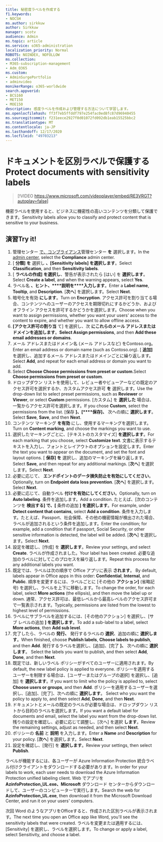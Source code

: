 ```yaml
---
title: 秘密度ラベルを作成する
f1.keywords:
- NOCSH
ms.author: sirkkuw
author: Sirkkuw
manager: scotv
audience: Admin
ms.topic: article
ms.service: o365-administration
localization_priority: Normal
ROBOTS: NOINDEX, NOFOLLOW
ms.collection:
- M365-subscription-management
- Adm_O365
ms.custom:
- AdminSurgePortfolio
- adminvideo
monikerRange: o365-worldwide
search.appverid:
- BCS160
- MET150
- MOE150
description: 感度ラベルを作成および管理する方法について学習します。
ms.openlocfilehash: ff3f7eb5ffddf797e254fac0ed8fc87d96940455
ms.sourcegitcommit: f231eece2927f0d01072fd092db1eab15525bbc2
ms.translationtype: MT
ms.contentlocale: ja-JP
ms.lasthandoff: 12/17/2020
ms.locfileid: "49703213"
---
```

# <a name="protect-documents-with-sensitivity-labels"></a><span data-ttu-id="a42dd-103">ドキュメントを区別ラベルで保護する</span><span class="sxs-lookup"><span data-stu-id="a42dd-103">Protect documents with sensitivity labels</span></span>

> [!VIDEO https://www.microsoft.com/videoplayer/embed/RE3VRGT?autoplay=false]

<span data-ttu-id="a42dd-104">機密ラベルを使用すると、ビジネスに機密性の高いコンテンツを分類して保護できます。</span><span class="sxs-lookup"><span data-stu-id="a42dd-104">Sensitivity labels allow you to classify and protect content that is sensitive to your business.</span></span>

## <a name="try-it"></a><span data-ttu-id="a42dd-105">演習</span><span class="sxs-lookup"><span data-stu-id="a42dd-105">Try it!</span></span>

1. <span data-ttu-id="a42dd-106">管理センター [で、コンプライアンス](https://admin.microsoft.com)管理センター **を** 選択します。</span><span class="sxs-lookup"><span data-stu-id="a42dd-106">In the [admin center](https://admin.microsoft.com), select the **Compliance** admin center.</span></span>
1. <span data-ttu-id="a42dd-107">[ **分類] を** 選択し **、[Sensitivity labels] を選択します**。</span><span class="sxs-lookup"><span data-stu-id="a42dd-107">Select **Classification**, and then **Sensitivity labels**.</span></span>
1. <span data-ttu-id="a42dd-108">[ **ラベルの作成] を選択し**、警告が表示されたら [はい] を **選択します**。</span><span class="sxs-lookup"><span data-stu-id="a42dd-108">Select **Create a label**, and when the warning appears, select **Yes**.</span></span>
1. <span data-ttu-id="a42dd-109">ラベル名 **、ヒント、\*\*\*\*説明を\*\*\*\*入力します**。</span><span class="sxs-lookup"><span data-stu-id="a42dd-109">Enter a **Label name**, **Tooltip**, and **Description**.</span></span> <span data-ttu-id="a42dd-110">[**次へ**] を選択します。</span><span class="sxs-lookup"><span data-stu-id="a42dd-110">Select **Next**.</span></span>
1. <span data-ttu-id="a42dd-111">暗号化を有効 **にします**。</span><span class="sxs-lookup"><span data-stu-id="a42dd-111">Turn on **Encryption**.</span></span> <span data-ttu-id="a42dd-112">アクセス許可を割り当てる場合、コンテンツへのユーザーのアクセスを期限切れにするかどうか、およびオフライン アクセスを許可するかどうかを選択します。</span><span class="sxs-lookup"><span data-stu-id="a42dd-112">Choose when you want to assign permissions, whether you want your users' access to the content to expire, and whether you want to allow offline access.</span></span>
1. <span data-ttu-id="a42dd-113">**[アクセス許可の割り当** て] を選択し、次 **にこれらのメール アドレスまたはドメインを追加します**。</span><span class="sxs-lookup"><span data-stu-id="a42dd-113">**Select Assign permissions**, and then **Add these email addresses or domains**.</span></span>
1. <span data-ttu-id="a42dd-114">メール アドレスまたはドメイン名 (メール アドレスなど) をContoso.org。</span><span class="sxs-lookup"><span data-stu-id="a42dd-114">Enter an email address or domain name (such as Contoso.org).</span></span>  <span data-ttu-id="a42dd-115">[ **追加]** を選択し、追加するメール アドレスまたはドメインごとに繰り返します。</span><span class="sxs-lookup"><span data-stu-id="a42dd-115">Select **Add**, and repeat for each email address or domain you want to add.</span></span>
1. <span data-ttu-id="a42dd-116">Select **Choose Choose permissions from preset or custom**.</span><span class="sxs-lookup"><span data-stu-id="a42dd-116">Select **Choose permissions from preset or custom**.</span></span>
1. <span data-ttu-id="a42dd-117">ドロップダウン リストを使用して、レビュー者やビューアーなどの既定のアクセス許可を選択するか、カスタムアクセス許可 **を** 選択します。</span><span class="sxs-lookup"><span data-stu-id="a42dd-117">Use the drop-down list to select preset permissions, such as **Reviewer** or **Viewer**, or select **Custom** permissions.</span></span> <span data-ttu-id="a42dd-118">[カスタム] を **選択した** 場合は、一覧からアクセス許可を選択します。</span><span class="sxs-lookup"><span data-stu-id="a42dd-118">If you chose **Custom**, select the permissions from the list.</span></span> <span data-ttu-id="a42dd-119">[保存 **]、[\*\*\*\*保存]、** 次への順に **選択します**。</span><span class="sxs-lookup"><span data-stu-id="a42dd-119">Select **Save**, **Save**, and then **Next**.</span></span>
1. <span data-ttu-id="a42dd-120">コンテンツ マーキング **を有効** にし、使用するマーキングを選択します。</span><span class="sxs-lookup"><span data-stu-id="a42dd-120">Turn on **Content marking**, and choose the markings you want to use.</span></span>
1. <span data-ttu-id="a42dd-121">選択したマーキングごとに、[テキストのカスタマイズ] **を選択します**。</span><span class="sxs-lookup"><span data-stu-id="a42dd-121">For each marking that you choose, select **Customize text**.</span></span> <span data-ttu-id="a42dd-122">文書に表示するテキストを入力し、フォントとレイアウトのオプションを設定します。</span><span class="sxs-lookup"><span data-stu-id="a42dd-122">Enter the text you want to appear on the document, and set the font and layout options.</span></span> <span data-ttu-id="a42dd-123">[ **保存] を** 選択し、追加のマーキングを繰り返します。</span><span class="sxs-lookup"><span data-stu-id="a42dd-123">Select **Save**, and then repeat for any additional markings.</span></span> <span data-ttu-id="a42dd-124">[**次へ**] を選択します。</span><span class="sxs-lookup"><span data-stu-id="a42dd-124">Select **Next**.</span></span>
1. <span data-ttu-id="a42dd-125">必要に応じて、 **エンドポイントのデータ損失防止を有効にしてください**。</span><span class="sxs-lookup"><span data-stu-id="a42dd-125">Optionally, turn on **Endpoint data loss prevention**.</span></span> <span data-ttu-id="a42dd-126">[**次へ**] を選択します。</span><span class="sxs-lookup"><span data-stu-id="a42dd-126">Select **Next**.</span></span>
1. <span data-ttu-id="a42dd-127">必要に応じて、自動ラベル **付けを有効にしてください**。</span><span class="sxs-lookup"><span data-stu-id="a42dd-127">Optionally, turn on **Auto labeling**.</span></span> <span data-ttu-id="a42dd-128">条件を追加します。</span><span class="sxs-lookup"><span data-stu-id="a42dd-128">Add a condition.</span></span> <span data-ttu-id="a42dd-129">たとえば、[次のコンテンツを **検出する] で、[** 条件の追加 **] を選択します**。</span><span class="sxs-lookup"><span data-stu-id="a42dd-129">For example, under **Detect content that contains**, select **Add a condition**.</span></span> <span data-ttu-id="a42dd-130">条件を入力します。たとえば、Passport、社会保障、その他の機密情報が検出された場合、ラベルが追加されるという条件を追加します。</span><span class="sxs-lookup"><span data-stu-id="a42dd-130">Enter the condition; for example, add a condition that if passport, Social Security, or other sensitive information is detected, the label will be added.</span></span> <span data-ttu-id="a42dd-131">[**次へ**] を選択します。</span><span class="sxs-lookup"><span data-stu-id="a42dd-131">Select **Next**.</span></span>
1. <span data-ttu-id="a42dd-132">設定を確認し、[作成] を **選択します**。</span><span class="sxs-lookup"><span data-stu-id="a42dd-132">Review your settings, and select **Create**.</span></span> <span data-ttu-id="a42dd-133">ラベルが作成されました。</span><span class="sxs-lookup"><span data-stu-id="a42dd-133">Your label has been created.</span></span> <span data-ttu-id="a42dd-134">必要な追加のラベルに対してこのプロセスを繰り返します。</span><span class="sxs-lookup"><span data-stu-id="a42dd-134">Repeat this process for any additional labels you want.</span></span>
1. <span data-ttu-id="a42dd-135">既定では、ラベルは次の順序で Office アプリに表示 **されます**。  </span><span class="sxs-lookup"><span data-stu-id="a42dd-135">By default, labels appear in Office apps in this order: **Confidential**, **Internal**, and **Public**.</span></span> <span data-ttu-id="a42dd-136">順序を変更するには、ラベルごとに [その他の **アクション]** (省略記号) を選択し、ラベルを上下に移動します。</span><span class="sxs-lookup"><span data-stu-id="a42dd-136">To change the order, for each label, select **More actions** (the ellipsis), and then move the label up or down.</span></span> <span data-ttu-id="a42dd-137">通常、アクセス許可は、最低レベルから最高レベルのアクセス許可まで一覧表示されます。</span><span class="sxs-lookup"><span data-stu-id="a42dd-137">Typically, permissions are listed from the lowest to highest level of permissions.</span></span>
1. <span data-ttu-id="a42dd-138">ラベルにサブラベルを追加するには、[その他のアクション] を選択し、[サブ レベルの追加 **] を選択します**。</span><span class="sxs-lookup"><span data-stu-id="a42dd-138">To add a sub-label to a label, select **More actions**, then **Add sub level**.</span></span>
1. <span data-ttu-id="a42dd-139">完了したら、ラベルの **発行、** 発行するラベルの **選択**、追加の順に **選択します**。</span><span class="sxs-lookup"><span data-stu-id="a42dd-139">When finished, choose **Publish labels**, **Choose labels to publish**, and then **Add**.</span></span> <span data-ttu-id="a42dd-140">発行するラベルを選択し、[追加]、[完了 **]、** 次への順に **選択します**。 </span><span class="sxs-lookup"><span data-stu-id="a42dd-140">Select the labels you want to publish, and then select **Add**, **Done**, and then **Next**.</span></span>
1. <span data-ttu-id="a42dd-141">既定では、新しいラベル ポリシーがすべてのユーザーに適用されます。</span><span class="sxs-lookup"><span data-stu-id="a42dd-141">By default, the new label policy is applied to everyone.</span></span> <span data-ttu-id="a42dd-142">ポリシーを適用するユーザーを制限する場合は、[ユーザーまたはグループの選択] を選択し、[追加] を **選択します**。</span><span class="sxs-lookup"><span data-stu-id="a42dd-142">If you want to limit who the policy is applied to, select **Choose users or groups**, and then **Add**.</span></span> <span data-ttu-id="a42dd-143">ポリシーを適用するユーザーを選択し、[追加]、[完了]、次への順に **選択します**。 </span><span class="sxs-lookup"><span data-stu-id="a42dd-143">Select who you want the policy to apply to, and then select **Add**, **Done**, and then **Next**.</span></span>
1. <span data-ttu-id="a42dd-144">ドキュメントとメールの既定のラベルが必要な場合は、ドロップダウン リストから目的のラベルを選択します。</span><span class="sxs-lookup"><span data-stu-id="a42dd-144">If you want a default label for documents and email, select the label you want from the drop-down list.</span></span> <span data-ttu-id="a42dd-145">残りの設定を確認し、必要に応じて調整し、[次へ] を選択 **します**。</span><span class="sxs-lookup"><span data-stu-id="a42dd-145">Review the remaining settings, adjust as needed, and then select **Next**.</span></span>
1. <span data-ttu-id="a42dd-146">ポリシーの **名前** と **説明** を入力します。</span><span class="sxs-lookup"><span data-stu-id="a42dd-146">Enter a **Name** and **Description** for your policy.</span></span> <span data-ttu-id="a42dd-147">[**次へ**] を選択します。</span><span class="sxs-lookup"><span data-stu-id="a42dd-147">Select **Next**.</span></span>
1. <span data-ttu-id="a42dd-148">設定を確認し、[発行] を **選択します**。</span><span class="sxs-lookup"><span data-stu-id="a42dd-148">Review your settings, then select **Publish**.</span></span>

<span data-ttu-id="a42dd-149">ラベルが機能するには、各ユーザーが Azure Information Protection 統合ラベル付けクライアントをダウンロードする必要があります。</span><span class="sxs-lookup"><span data-stu-id="a42dd-149">In order for your labels to work, each user needs to download the Azure Information Protection unified labeling client.</span></span> <span data-ttu-id="a42dd-150">Web でアプリを **AzinfoProtection_UL.exe、Microsoft** ダウンロード センターからダウンロードして、ユーザーのコンピューターで実行します。</span><span class="sxs-lookup"><span data-stu-id="a42dd-150">Search the web for **AzinfoProtection_UL.exe**, then download it from the Microsoft Download Center, and run it on your users' computers.</span></span>

<span data-ttu-id="a42dd-151">次回 Word のようなアプリをOfficeすると、作成された区別ラベルが表示されます。</span><span class="sxs-lookup"><span data-stu-id="a42dd-151">The next time you open an Office app like Word, you'll see the sensitivity labels that were created.</span></span> <span data-ttu-id="a42dd-152">ラベルを変更または適用するには、[Sensitivity] を選択し、ラベルを選択します。</span><span class="sxs-lookup"><span data-stu-id="a42dd-152">To change or apply a label, select Sensitivity, and choose a label.</span></span>

